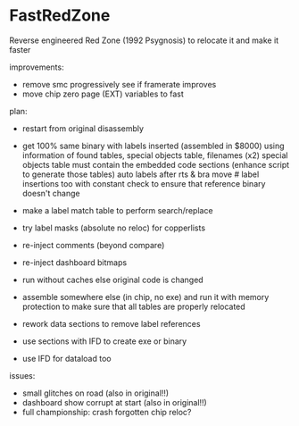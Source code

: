 # FastRedZone
Reverse engineered Red Zone (1992 Psygnosis) to relocate it and make it faster


improvements:

- remove smc progressively see if framerate improves
- move chip zero page (EXT) variables to fast

plan:

- restart from original disassembly
- get 100% same binary with labels inserted (assembled in $8000) using
  information of found tables, special objects table, filenames (x2)
  special objects table must contain the embedded code sections (enhance script to generate
  those tables)
  auto labels after rts & bra
  move # label insertions too
  with constant check to ensure that reference binary doesn't change
- make a label match table to perform search/replace
- try label masks (absolute no reloc) for copperlists
- re-inject comments (beyond compare)
- re-inject dashboard bitmaps

- run without caches else original code is changed
- assemble somewhere else (in chip, no exe) and run it with memory protection to
  make sure that all tables are properly relocated
- rework data sections to remove label references
- use sections with IFD to create exe or binary
- use IFD for dataload too


issues:

- small glitches on road (also in original!!)
- dashboard show corrupt at start (also in original!!)
- full championship: crash forgotten chip reloc?
